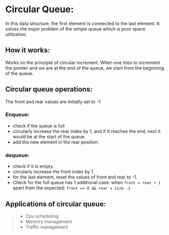 # Circular Queue:

In this data structure, the first element is connected to the last element. It solves the major problem of the simple queue which is poor space utilization.

## How it works:

Works on the principle of circular increment. When one tries to increment the pointer and we are at the end of the queue, we start from the beginning of the queue. 

## Circular queue operations:

The front and rear values are initially set to -1

### Enqueue:
- check if the queue is full
- circularly increase the rear index by 1, and if it reaches the end, next it would be at the start of the queue.
- add the new element in the rear position.

### dequeue:
- check if it is empty.
- circularly increase the front index by 1 
- for the last element, reset the values of front and rear to -1.
- Check for the full queue has 1 additional case: when  `front = rear + 1` apart from the expected: `front == 0 && rear = size -1`

## Applications of circular queue:
>- Cpu scheduling
>- Memory management
>- Traffic management
